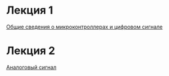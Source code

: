 # Лекция 1

[Общие сведения о микроконтроллерах и цифровом сигнале](https://disk.yandex.ru/i/VBCBGr-A8Sw5lA)

# Лекция 2

[Аналоговый сигнал](https://disk.yandex.ru/i/rGqs4FmU2j9gMg)